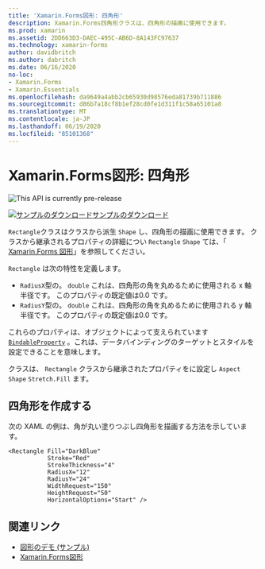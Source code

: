 ```yaml
---
title: 'Xamarin.Forms図形: 四角形'
description: Xamarin.Forms四角形クラスは、四角形の描画に使用できます。
ms.prod: xamarin
ms.assetid: 2DD663D3-DAEC-495C-AB6D-8A143FC97637
ms.technology: xamarin-forms
author: davidbritch
ms.author: dabritch
ms.date: 06/16/2020
no-loc:
- Xamarin.Forms
- Xamarin.Essentials
ms.openlocfilehash: da9649a4abb2cb65930d98576eda81739b711886
ms.sourcegitcommit: d86b7a18cf8b1ef28cd0fe1d311f1c58a65101a8
ms.translationtype: MT
ms.contentlocale: ja-JP
ms.lasthandoff: 06/19/2020
ms.locfileid: "85101368"
---
```

# <a name="xamarinforms-shapes-rectangle"></a>Xamarin.Forms図形: 四角形

![](~/media/shared/preview.png "This API is currently pre-release")

[![サンプルのダウンロード](~/media/shared/download.png)サンプルのダウンロード](https://github.com/xamarin/xamarin-forms-samples/tree/master/UserInterface/ShapesDemos/)

`Rectangle`クラスはクラスから派生 `Shape` し、四角形の描画に使用できます。 クラスから継承されるプロパティの詳細につい `Rectangle` `Shape` ては、「 [ Xamarin.Forms 図形](index.md)」を参照してください。

`Rectangle` は次の特性を定義します。

- `RadiusX`型の。 `double` これは、四角形の角を丸めるために使用される x 軸半径です。 このプロパティの既定値は0.0 です。
- `RadiusY`型の。 `double` これは、四角形の角を丸めるために使用される y 軸半径です。 このプロパティの既定値は0.0 です。

これらのプロパティは、オブジェクトによって支えられています [`BindableProperty`](xref:Xamarin.Forms.BindableProperty) 。これは、データバインディングのターゲットとスタイルを設定できることを意味します。

クラスは、 `Rectangle` クラスから継承されたプロパティをに設定し `Aspect` `Shape` `Stretch.Fill` ます。

## <a name="create-a-rectangle"></a>四角形を作成する

次の XAML の例は、角が丸い塗りつぶし四角形を描画する方法を示しています。

```xaml
<Rectangle Fill="DarkBlue"
           Stroke="Red"
           StrokeThickness="4"
           RadiusX="12"
           RadiusY="24"           
           WidthRequest="150"
           HeightRequest="50"
           HorizontalOptions="Start" />
```

## <a name="related-links"></a>関連リンク

- [図形のデモ (サンプル)](https://github.com/xamarin/xamarin-forms-samples/tree/master/UserInterface/ShapesDemos/)
- [Xamarin.Forms図形](index.md)
